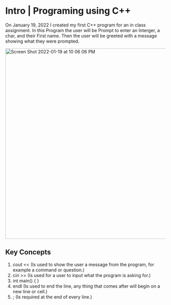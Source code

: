 # Intro | Programing using C++

On January 19, 2022 I created my first C++ program for an in class assignment. In this Program the user will be Prompt to enter an Interger, a char, and their First name. 
Then the user will be greeted with a message showing what they were prompted. 


<img width="600" alt="Screen Shot 2022-01-19 at 10 06 06 PM" src="https://user-images.githubusercontent.com/81205562/150282991-e72cc8e8-0493-41ff-ac9c-b52bb4eebd54.png">

## Key Concepts
1. cout << (Is used to show the user a message from the program, for example a command or question.)
2. cin >>  (Is used for a user to input what the program is asking for.)
3. int main() {
               }
4. endl     (Is used to end the line, any thing that comes after will begin on a new line or cell.)
5. ;       (Is required at the end of every line.) 
